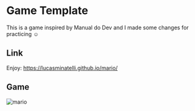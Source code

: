 # Game Template
This is a game inspired by Manual do Dev and I made some changes for practicing ☺️

## Link
Enjoy: https://lucasminatelli.github.io/mario/

## Game
![mario](https://user-images.githubusercontent.com/78113328/172727500-e710c85d-412a-4918-b821-52554c8e8178.gif)
